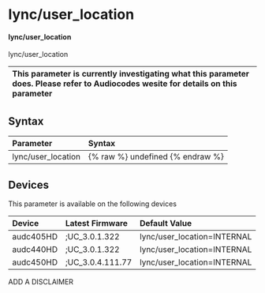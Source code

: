﻿---
description: lync/user_location
search: false
---

# lync/user_location

#### lync/user_location

lync/user_location


| This parameter is currently investigating what this parameter does. Please refer to Audiocodes wesite for details on this parameter | 
| :--- |

## Syntax
| Parameter | Syntax |
| :--- | :--- |
|lync/user_location | {% raw %} undefined {% endraw %}|

## Devices
This parameter is available on the following devices

| Device | Latest Firmware | Default Value |
|:---|:---|:---|
| audc405HD | ;UC_3.0.1.322 | lync/user_location=INTERNAL 
| audc440HD | ;UC_3.0.1.322 | lync/user_location=INTERNAL 
| audc450HD | ;UC_3.0.4.111.77 | lync/user_location=INTERNAL 

ADD A DISCLAIMER
